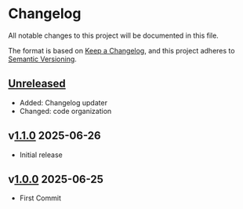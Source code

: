 # Changelog

All notable changes to this project will be documented in this file.

The format is based on [Keep a Changelog](https://keepachangelog.com/en/1.0.0/),
and this project adheres to [Semantic Versioning](https://semver.org/spec/v2.0.0.html).

## [Unreleased][]

- Added: Changelog updater
- Changed: code organization

## v[1.1.0][] 2025-06-26

- Initial release

## v[1.0.0][] 2025-06-25

- First Commit

[1.1.0]: https://github.com/MASS4ORG/Guinevere/compare/1.0.0...1.1.0
[1.0.0]: https://github.com/MASS4ORG/Guinevere/compare/main...1.1.0
[Unreleased]: https://github.com/MASS4ORG/Guinevere/compare/1.1.0...main
